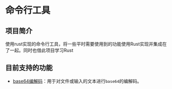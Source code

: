 # 命令行工具

## 项目简介

使用rust实现的命令行工具，将一些平时需要使用到的功能使用Rust实现并集成在了一起。同时也借此项目学习Rust

## 目前支持的功能

- [base64编解码](./docs/base64.md)：用于对文件或输入的文本进行`base64`的编解码。